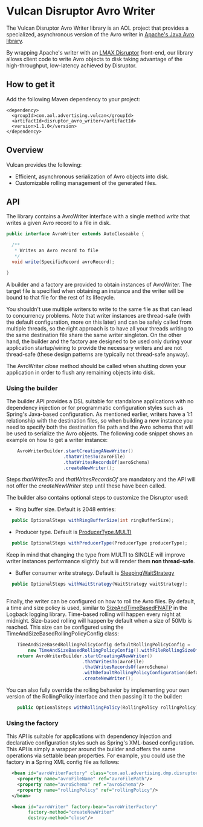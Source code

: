 # Vulcan Disruptor Avro Writer
The Vulcan Disruptor Avro Writer library is an AOL project that provides a specialized, asynchronous version of the Avro writer
in [Apache's Java Avro library](http://avro.apache.org/docs/current/gettingstartedjava.html).

By wrapping Apache's writer with an [LMAX Disruptor](https://lmax-exchange.github.io/disruptor/) front-end, our library
allows client code to write Avro objects to disk taking advantage of the high-throughput, low-latency achieved by Disruptor.

## How to get it
Add the following Maven dependency to your project:

    <dependency>
      <groupId>com.aol.advertising.vulcan</groupId>
      <artifactId>disruptor_avro_writer</artifactId>
      <version>1.1.0</version>
    </dependency>
    
## Overview
Vulcan provides the following:

* Efficient, asynchronous serialization of Avro objects into disk.
* Customizable rolling management of the generated files.

## API
The library contains a AvroWriter interface with a single method *write* that writes a given Avro record to a file in disk.

```java
public interface AvroWriter extends AutoCloseable {

  /**
   * Writes an Avro record to file
   */
  void write(SpecificRecord avroRecord);

}
```

A builder and a factory are provided to obtain instances of AvroWriter. The target file is specified when obtaining an
instance and the writer will be bound to that file for the rest of its lifecycle.

You shouldn't use multiple writers to write to the same file as that can lead to concurrency problems. Note that writer
instances are thread-safe (with the default configuration, more on this later) and can be safely called from multiple threads,
so the right approach is to have all your threads writing to the same destination file share the same writer singleton.
On the other hand, the builder and the factory are designed to be used only during your application startup/wiring to
provide the necessary writers and are not thread-safe (these design patterns are typically not thread-safe anyway).

The AvroWriter *close* method should be called when shutting down your application in order to flush any remaining objects
into disk.

### Using the builder
The builder API provides a DSL suitable for standalone applications with no dependency injection or for programmatic
configuration styles such as Spring's Java-based configuration. As mentioned earlier, writers have a 1:1 relationship
with the destination files, so when building a new instance you need to specify both the destination file path and the
Avro schema that will be used to serialize the Avro objects. The following code snippet shows an example on how to get a writer instance:

```java
    AvroWriterBuilder.startCreatingANewWriter()
                     .thatWritesTo(avroFile)
                     .thatWritesRecordsOf(avroSchema)
                     .createNewWriter();

```

Steps *thatWritesTo* and *thatWritesRecordsOf* are mandatory and the API will not offer the *createNewWriter* step until
these have been called.

The builder also contains optional steps to customize the Disruptor used:

* Ring buffer size. Default is 2048 entries:

```java
  public OptionalSteps withRingBufferSize(int ringBufferSize);

```

* Producer type. Default is [ProducerType.MULTI](https://lmax-exchange.github.io/disruptor/docs/com/lmax/disruptor/dsl/ProducerType.html#MULTI)

```java
  public OptionalSteps withProducerType(ProducerType producerType);

```

  Keep in mind that changing the type from MULTI to SINGLE will improve writer instances performance slightly but will
  render them **non thread-safe**.

* Buffer consumer write strategy. Default is [SleepingWaitStrategy](https://lmax-exchange.github.io/disruptor/docs/com/lmax/disruptor/SleepingWaitStrategy.html)

```java
  public OptionalSteps withWaitStrategy(WaitStrategy waitStrategy);
  
```

Finally, the writer can be configured on how to roll the Avro files. By default, a time and size policy is used, similar to
[SizeAndTimeBasedFNATP](http://logback.qos.ch/apidocs/ch/qos/logback/core/rolling/SizeAndTimeBasedFNATP.html) in the
Logback logging library. Time-based rolling will happen every night at midnight. Size-based rolling will happen by
default when a size of 50Mb is reached. This size can be configured using the TimeAndSizeBasedRollingPolicyConfig class:

```java
    TimeAndSizeBasedRollingPolicyConfig defaultRollingPolicyConfig =
        new TimeAndSizeBasedRollingPolicyConfig().withFileRollingSizeOf(rollSizeInMb);
    return AvroWriterBuilder.startCreatingANewWriter()
                            .thatWritesTo(avroFile)
                            .thatWritesRecordsOf(avroSchema)
                            .withDefaultRollingPolicyConfiguration(defaultRollingPolicyConfig)
                            .createNewWriter();

```

You can also fully override the rolling behavior by implementing your own version of the RollingPolicy interface and then
passing it to the builder:

```java
    public OptionalSteps withRollingPolicy(RollingPolicy rollingPolicy);

```

### Using the factory
This API is suitable for applications with dependency injection and declarative configuration styles such as Spring's
XML-based configuration. This API is simply a wrapper around the builder and offers the same operations via settable
bean properties. For example, you could use the factory in a Spring XML config file as follows:

```xml
  <bean id="avroWriterFactory" class="com.aol.advertising.dmp.disruptor.api.AvroWriterFactory">
    <property name="avroFileName" ref="avroFilePath"/>
    <property name="avroSchema" ref ="avroSchema"/>
    <property name="rollingPolicy" ref="rollingPolicy"/>
  </bean>

  <bean id="avroWriter" factory-bean="avroWriterFactory"
        factory-method="createNewWriter"
        destroy-method="close"/>
```
  